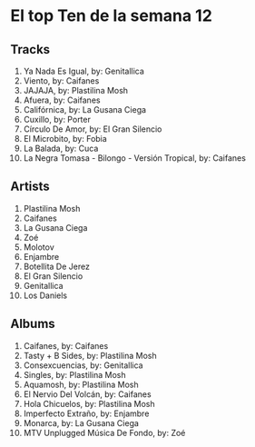 # El top Ten de la semana 12

## Tracks
1. Ya Nada Es Igual, by: Genitallica
1. Viento, by: Caifanes
1. JAJAJA, by: Plastilina Mosh
1. Afuera, by: Caifanes
1. Califórnica, by: La Gusana Ciega
1. Cuxillo, by: Porter
1. Círculo De Amor, by: El Gran Silencio
1. El Microbito, by: Fobia
1. La Balada, by: Cuca
1. La Negra Tomasa - Bilongo - Versión Tropical, by: Caifanes

## Artists
1. Plastilina Mosh
1. Caifanes
1. La Gusana Ciega
1. Zoé
1. Molotov
1. Enjambre
1. Botellita De Jerez
1. El Gran Silencio
1. Genitallica
1. Los Daniels

## Albums
1. Caifanes, by: Caifanes
1. Tasty + B Sides, by: Plastilina Mosh
1. Consexcuencias, by: Genitallica
1. Singles, by: Plastilina Mosh
1. Aquamosh, by: Plastilina Mosh
1. El Nervio Del Volcán, by: Caifanes
1. Hola Chicuelos, by: Plastilina Mosh
1. Imperfecto Extraño, by: Enjambre
1. Monarca, by: La Gusana Ciega
1. MTV Unplugged Música De Fondo, by: Zoé
